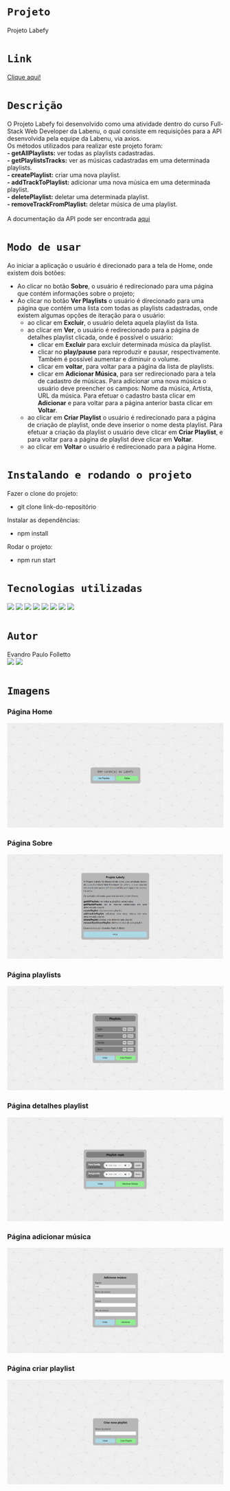 # `Projeto`
Projeto Labefy

# `Link`
[Clique aqui!](http://folletto-labefy.surge.sh/)

# `Descrição`
O Projeto Labefy foi desenvolvido como uma atividade dentro do curso Full-Stack Web Developer da Labenu, o qual consiste em requisições para a API desenvolvida pela equipe da Labenu, via axios. </br>
Os métodos utilizados para realizar este projeto foram: </br>
**- getAllPlaylists:** ver todas as playlists cadastradas. </br>
**- getPlaylistsTracks:** ver as músicas cadastradas em uma determinada playlists. </br>
**- createPlaylist:** criar uma nova playlist. </br>
**- addTrackToPlaylist:** adicionar uma nova música em uma determinada playlist. </br>
**- deletePlaylist:** deletar uma determinada playlist. </br>
**- removeTrackFromPlaylist:** deletar música de uma playlist. </br>
</br>
A documentação da API pode ser encontrada [aqui](https://documenter.getpostman.com/view/7549981/SztBc8eT?version=latest)

# `Modo de usar`
Ao iniciar a aplicação o usuário é direcionado para a tela de Home, onde existem dois botões: </br>
- Ao clicar no botão **Sobre**, o usuário é redirecionado para uma página que contém informações sobre o projeto; </br>
- Ao clicar no botão **Ver Playlists** o usuário é direcionado para uma página que contém uma lista com todas as playlists cadastradas, onde existem algumas opções de iteração para o usuário: </br>
  - ao clicar em **Excluir**, o usuário deleta aquela playlist da lista. </br>
  - ao clicar em **Ver**, o usuário é redirecionado para a página de detalhes playlist clicada, onde é possível o usuário: </br>
    - clicar em **Excluir** para excluir determinada música da playlist. </br>
    - clicar no **play/pause** para reproduzir e pausar, respectivamente. Também é possível aumentar e diminuir o volume. </br>
    - clicar em **voltar**, para voltar para a página da lista de playlists. </br>
    - clicar em **Adicionar Música**, para ser redirecionado para a tela de cadastro de músicas. Para adicionar uma nova música o usuário deve preencher os campos: Nome da música, Artista, URL da música. Para efetuar o cadastro basta clicar em **Adicionar** e para voltar para a página anterior basta clicar em **Voltar**. </br>
  - ao clicar em **Criar Playlist** o usuário é redirecionado para a página de criação de playlist, onde deve inserior o nome desta playlist. Pàra efetuar a criação da playlist o usuário deve clicar em **Criar Playlist**, e para voltar para a página de playlist deve clicar em **Voltar**. </br>
  - ao clicar em **Voltar** o usuário é redirecionado para a página Home.

# `Instalando e rodando o projeto`
Fazer o clone do projeto:
- git clone link-do-repositório

Instalar as dependências:
- npm install

Rodar o projeto:
- npm run start

# `Tecnologias utilizadas`
<div>
<img src="https://img.shields.io/badge/Visual_Studio_Code-0078D4?style=for-the-badge&logo=visual%20studio%20code&logoColor=white">
<img src="https://img.shields.io/badge/JavaScript-F7DF1E?style=for-the-badge&logo=javascript&logoColor=black">
<img src="https://img.shields.io/badge/HTML5-E34F26?style=for-the-badge&logo=html5&logoColor=white">
<img src="https://img.shields.io/badge/styled--components-DB7093?style=for-the-badge&logo=styled-components&logoColor=white">
<img src="https://img.shields.io/badge/React-20232A?style=for-the-badge&logo=react&logoColor=61DAFB">
<img src="https://img.shields.io/badge/GIT-E44C30?style=for-the-badge&logo=git&logoColor=white">
<img src="https://img.shields.io/badge/GitHub-100000?style=for-the-badge&logo=github&logoColor=white">
<img src="https://img.shields.io/badge/Markdown-000000?style=for-the-badge&logo=markdown&logoColor=white">
</div>

# `Autor`
Evandro Paulo Folletto
</br>
<a href="https://www.linkedin.com/in/evandrofolletto/"><img src="https://img.shields.io/badge/LinkedIn-0077B5?style=for-the-badge&logo=linkedin&logoColor=white"></a> <a href="https://github.com/epfolletto"><img src="https://img.shields.io/badge/GitHub-100000?style=for-the-badge&logo=github&logoColor=white"></a> 
</br>

# `Imagens`
### Página Home
<img src="./src/assets/img/Site_1.png"/>

### Página Sobre
<img src="./src/assets/img/Site_6.png"/>

### Página playlists
<img src="./src/assets/img/Site_2.png"/>

### Página detalhes playlist
<img src="./src/assets/img/Site_3.png"/>

### Página adicionar música
<img src="./src/assets/img/Site_4.png"/>

### Página criar playlist
<img src="./src/assets/img/Site_5.png"/>
